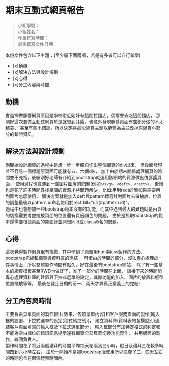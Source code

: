 ﻿# 期末互動式網頁報告
>
>小組學號：
><br />
>小組姓名：
><br />
>作業撰寫時間：
><br />
>最後撰寫文件日期：
>

本份文件包含以下主題：(至少需下面兩項，若是有多者可以自行新增)
- [x]動機
- [x]解決方法與設計規劃
- [x]心得
- [x]分工內容與時間

## 動機
會選擇做豚醬網頁原因是學校附近剛好有這間拉麵店，偶爾會去吃這間麵店，
那剛好這次要做互動式網頁於是就想到豚醬，也意外發現豚醬頁面有些部分做的不太精美，
甚至有些小錯誤，所以決定將這次網頁主題以豚醬為主並改掉原網頁小部分的錯誤資訊。

## 解決方法與設計規劃
剛開始設計網頁的過程中是想一步一步親自切出整個網頁的div出來，
但後面發現並不容易一個標題原頁面可能就有五、六個div，
加上由於期末關係處理網頁的時間並不充裕，後續剛好老師有介紹到bootstrap就運用該網站的資源做出仿豚醬頁面，
使用過程也會遇到一些圖片圖層的問題(例如:`<svg>、<deft>、<rect>`)，
後續也是花了許多時間尋找相關的資源才將問題解決，比如:用到rect的fill如果需要用到圖片怎麼使用，
解決方案就是加入deft與pattern標籤針對圖片去做縮放、位置的調整最後以pattern id命名使用於rect fill="url(#pattetrn id)"。<br />
過程中也會想加一些bootstrap範本沒有的功能，而其中遇到最大的難題就是內頁的切換需要考慮擺放頁面的位置還有頁籤顏色的問題，
由於是抓取bootstrap的範本還需要根據頁面的原設計並開想同id或class命名的問題。

## 心得
這次覺得製作網頁很有挑戰，其中學到了頁籤用html與css製作的方法、bootstrap抓板和網頁與資料庫的連結，
可惜由於時間的部分，沒法專心處理於一件事情上，所以整體製作時間有點久，好在最後有bootstrap網站，
除了有一些基本的網頁模板甚至RWD也做好了，省了一部分的時間在上面，
讓接下來的時間能專心處理資料庫的建置與下拉式選單的設定，其餘功能的加入、圖片的放置和版型位置擺放等等，
最後在截止日期的前一、兩天才算真正意義上的完結!

## 分工內容與時間
主要負責菜單頁面的製作(圖片效果、各類菜單內容)和客戶服務頁面的製作(輸入框的設置、下拉式選單的設定(程式碼控制))，
建立資料庫(資料表的各欄型別)連結客戶頁面填寫的輸入框及下拉式選單部分，
輸入框部分有加特定格式的判定和不能為空白欄位的錯誤訊息提示還有網頁全部頁籤切換功能製作，
共用版面的製作，線圖負責人。<br />
製作時間花了將近兩個禮拜的時間平均每天花兩到三小時，假日及禮拜三花較多時間四到六小時左右，
由於一開始不是抓bootstrap版使用所以浪費了三、四天左右的時間包含在兩個禮拜時間內。


